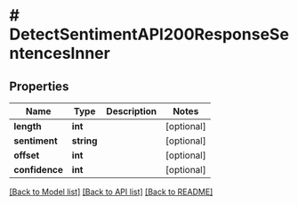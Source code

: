 # # DetectSentimentAPI200ResponseSentencesInner

## Properties

Name | Type | Description | Notes
------------ | ------------- | ------------- | -------------
**length** | **int** |  | [optional]
**sentiment** | **string** |  | [optional]
**offset** | **int** |  | [optional]
**confidence** | **int** |  | [optional]

[[Back to Model list]](../../README.md#models) [[Back to API list]](../../README.md#endpoints) [[Back to README]](../../README.md)
